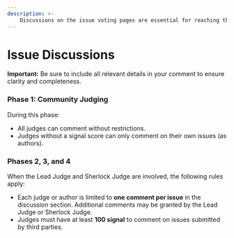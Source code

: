 ```yaml
---
description: >-
    Discussions on the issue voting pages are essential for reaching the correct judgment. To maintain healthy and high-quality discussions, certain constraints apply to commenting.
---
```


# Issue Discussions

**Important:** Be sure to include all relevant details in your comment to ensure clarity and completeness.

### Phase 1: Community Judging

During this phase:
- All judges can comment without restrictions.
- Judges without a signal score can only comment on their own issues (as authors).

### Phases 2, 3, and 4

When the Lead Judge and Sherlock Judge are involved, the following rules apply:
- Each judge or author is limited to **one comment per issue** in the discussion section. Additional comments may be granted by the Lead Judge or Sherlock Judge.
- Judges must have at least **100 signal** to comment on issues submitted by third parties.


